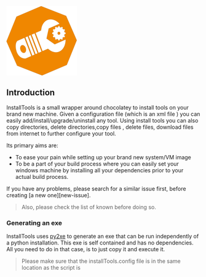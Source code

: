 ![InstallTools][img-logo]
## Introduction
InstallTools is a small wrapper around chocolatey to install tools on your brand new machine. Given a configuration file (which is an xml file ) you can easily add/install/upgrade/uninstall any tool. Using install tools  you can also copy directories, delete directories,copy files , delete files, download files from internet to further configure your tool.

Its primary aims are:

* To ease your pain while setting up your brand new system/VM image
* To be a part of your build process where you can easily set your windows machine by installing all your dependencies prior to your actual build process.

If you have any problems, please search for a similar issue first, before creating [a new one][new-issue]. 

> Also, please check the list of known before doing so.

### Generating an exe 
InstallTools uses [py2xe](http://www.py2exe.org/ "Py2exe") to generate an exe that can be run independently of a python installation. This exe is self contained and has no dependencies. All you need to do in that case, is to just copy it and execute it. 

> Please make sure that the installTools.config file is in the same location as the script is 

<!-- Resources -->

[img-logo]: https://raw.githubusercontent.com/gj1118/Installtools/master/logo.png
